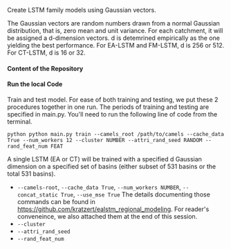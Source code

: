 Create LSTM family models using Gaussian vectors. 

The Gaussian vectors are random numbers drawn from a normal Gaussian distribution, that is, zero mean and unit variance. For each catchment, it will be assigned a d-dimension vectors. d is detemrined empirically as the one yielding the best performance. 
For EA-LSTM and FM-LSTM, d is 256 or 512. For CT-LSTM, d is 16 or 32. 

#### Content of the Repository

#### Run the local Code
Train and test model. For ease of both training and testing, we put these 2 procedures together in one run. The periods of training and testing are specified in main.py. You'll need to run the following line of code from the terminal. 
```
python python main.py train --camels_root /path/to/camels --cache_data True --num_workers 12 --cluster NUMBER --attri_rand_seed RANDOM --rand_feat_num FEAT
```
A single LSTM (EA or CT) will be trained with a specified d Gaussian dimension on a specified set of basins (either subset of 531 basins or the total 531 basins).
- ```--camels-root```, ```--cache_data True```, ```--num_workers NUMBER```, ```--concat_static True```, ```--use_mse True``` The details documenting those commands can be found in https://github.com/kratzert/ealstm_regional_modeling. For reader's conveneince, we also attached them at the end of this session. 
- ```--cluster```
- ```--attri_rand_seed```
- ```--rand_feat_num```

